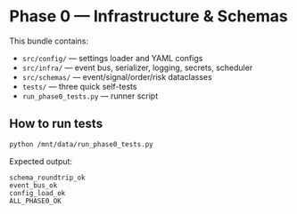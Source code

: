 
# Phase 0 — Infrastructure & Schemas

This bundle contains:
- `src/config/` — settings loader and YAML configs
- `src/infra/` — event bus, serializer, logging, secrets, scheduler
- `src/schemas/` — event/signal/order/risk dataclasses
- `tests/` — three quick self-tests
- `run_phase0_tests.py` — runner script

## How to run tests
```bash
python /mnt/data/run_phase0_tests.py
```

Expected output:
```
schema_roundtrip_ok
event_bus_ok
config_load_ok
ALL_PHASE0_OK
```
